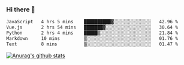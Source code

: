 ### Hi there 👋



<!--
**webB1an/webB1an** is a ✨ _special_ ✨ repository because its `README.md` (this file) appears on your GitHub profile.

Here are some ideas to get you started:

- 🔭 I’m currently working on ...
- 🌱 I’m currently learning ...
- 👯 I’m looking to collaborate on ...
- 🤔 I’m looking for help with ...
- 💬 Ask me about ...
- 📫 How to reach me: ...
- 😄 Pronouns: ...
- ⚡ Fun fact: ...
-->

<!--START_SECTION:waka-->

```txt
JavaScript   4 hrs 5 mins    ██████████▓░░░░░░░░░░░░░░   42.96 %
Vue.js       2 hrs 54 mins   ███████▓░░░░░░░░░░░░░░░░░   30.64 %
Python       2 hrs 4 mins    █████▒░░░░░░░░░░░░░░░░░░░   21.84 %
Markdown     10 mins         ▒░░░░░░░░░░░░░░░░░░░░░░░░   01.76 %
Text         8 mins          ▒░░░░░░░░░░░░░░░░░░░░░░░░   01.47 %
```

<!--END_SECTION:waka-->


[![Anurag's github stats](https://github-readme-stats.vercel.app/api?username=webB1an&show_icons=true&theme=radical)](https://github.com/anuraghazra/github-readme-stats)

